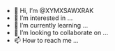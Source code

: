 - 👋 Hi, I’m @XYMXSAWXRAK
- 👀 I’m interested in ...
- 🌱 I’m currently learning ...
- 💞️ I’m looking to collaborate on ...
- 📫 How to reach me ...

<!---
XYMXSAWXRAK/XYMXSAWXRAK is a ✨ special ✨ repository because its `README.md` (this file) appears on your GitHub profile.
You can click the Preview link to take a look at your changes.
--->
